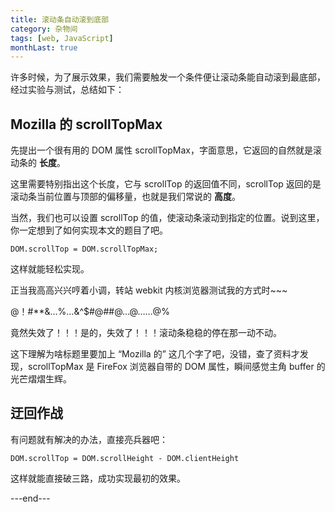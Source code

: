 ```yaml
---
title: 滚动条自动滚到底部
category: 杂物间
tags: [web, JavaScript]
monthLast: true
---
```


许多时候，为了展示效果，我们需要触发一个条件便让滚动条能自动滚到最底部，经过实验与测试，总结如下：

## Mozilla 的 scrollTopMax

先提出一个很有用的 DOM 属性 scrollTopMax，字面意思，它返回的自然就是滚动条的 **长度**。

这里需要特别指出这个长度，它与 scrollTop 的返回值不同，scrollTop 返回的是滚动条当前位置与顶部的偏移量，也就是我们常说的 **高度**。

当然，我们也可以设置 scrollTop 的值，使滚动条滚动到指定的位置。说到这里，你一定想到了如何实现本文的题目了吧。

`DOM.scrollTop = DOM.scrollTopMax;`

这样就能轻松实现。

正当我高高兴兴哼着小调，转站 webkit 内核浏览器测试我的方式时~~~

@！#**&…%…&^$#@##@…@……@%

竟然失效了！！！是的，失效了！！！滚动条稳稳的停在那一动不动。

这下理解为啥标题里要加上 “Mozilla 的” 这几个字了吧，没错，查了资料才发现，scrollTopMax 是 FireFox 浏览器自带的 DOM 属性，瞬间感觉主角 buffer 的光芒熠熠生辉。

## 迂回作战

有问题就有解决的办法，直接亮兵器吧：

~~~
DOM.scrollTop = DOM.scrollHeight - DOM.clientHeight
~~~

这样就能直接破三路，成功实现最初的效果。

---end---